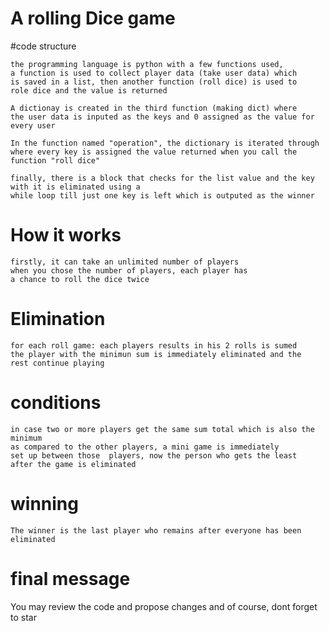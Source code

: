 # A rolling Dice game

#code structure
    
    the programming language is python with a few functions used, 
    a function is used to collect player data (take user data) which
    is saved in a list, then another function (roll dice) is used to 
    role dice and the value is returned
    
    A dictionay is created in the third function (making dict) where
    the user data is inputed as the keys and 0 assigned as the value for 
    every user
    
    In the function named "operation", the dictionary is iterated through
    where every key is assigned the value returned when you call the function "roll dice"
    
    finally, there is a block that checks for the list value and the key with it is eliminated using a
    while loop till just one key is left which is outputed as the winner

# How it works
    firstly, it can take an unlimited number of players
    when you chose the number of players, each player has
    a chance to roll the dice twice

# Elimination
    for each roll game: each players results in his 2 rolls is sumed
    the player with the minimun sum is immediately eliminated and the 
    rest continue playing

# conditions
    in case two or more players get the same sum total which is also the minimum
    as compared to the other players, a mini game is immediately
    set up between those  players, now the person who gets the least 
    after the game is eliminated

# winning
    The winner is the last player who remains after everyone has been eliminated

# final message
You may review the code and propose changes and of course, dont forget to star
